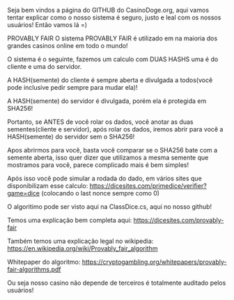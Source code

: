 Seja bem vindos a página do GITHUB do CasinoDoge.org, aqui vamos tentar explicar como o nosso sistema é seguro, justo e leal com os nossos usuários! Então vamos lá =)

PROVABLY FAIR
O sistema PROVABLY FAIR é utilizado em na maioria dos grandes casinos online em todo o mundo!

O sistema é o seguinte, fazemos um calculo com DUAS HASHS uma é do cliente e uma do servidor.

A HASH(semente) do cliente é sempre aberta e divulgada a todos(você pode inclusive pedir sempre para mudar ela)!

A HASH(semente) do servidor é divulgada, porém ela é protegida em SHA256!

Portanto, se ANTES de você rolar os dados, você anotar as duas sementes(cliente e servidor), após rolar os dados, iremos abrir para você a HASH(semente) do servidor sem o SHA256!

Apos abrirmos para você, basta você comparar se o SHA256 bate com a semente aberta, isso quer dizer que utilizamos a mesma semente que mostramos para você, parece complicado mais é bem simples!

Após isso você pode simular a rodada do dado, em vários sites que disponibilizam esse calculo: https://dicesites.com/primedice/verifier?game=dice (colocando o last nonce sempre como 0)

O algoritimo pode ser visto aqui na ClassDice.cs, aqui no nosso github!

Temos uma explicação bem completa aqui: https://dicesites.com/provably-fair

Também temos uma explicação legal no wikipedia: https://en.wikipedia.org/wiki/Provably_fair_algorithm

Whitepaper do algoritmo: https://cryptogambling.org/whitepapers/provably-fair-algorithms.pdf

Ou seja nosso casino não depende de terceiros é totalmente auditado pelos usuários!
